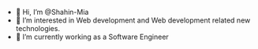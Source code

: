 - 👋 Hi, I’m @Shahin-Mia
- 👀 I’m interested in Web development and Web development related new technologies.
- 🌱 I’m currently working as a Software Engineer

<!---
Shahin-Mia/Shahin-Mia is a ✨ special ✨ repository because its `README.md` (this file) appears on your GitHub profile.
You can click the Preview link to take a look at your changes.
--->
